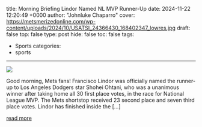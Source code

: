title: Morning Briefing Lindor Named NL MVP Runner-Up
date: 2024-11-22 12:20:49 +0000
author: "Johnluke Chaparro"
cover: https://metsmerizedonline.com/wp-content/uploads/2024/10/USATSI_24366430_168402347_lowres.jpg
draft: false
top: false
type: post
hide: false
toc: false
tags:
  - Sports
categories:
  - sports
---

![](https://metsmerizedonline.com/wp-content/uploads/2024/10/USATSI_24366430_168402347_lowres.jpg)

Good morning, Mets fans! Francisco Lindor was officially named the runner-up to Los Angeles Dodgers star Shohei Ohtani, who was a unanimous winner after taking home all 30 first place votes, in the race for National League MVP. The Mets shortstop received 23 second place and seven third place votes. Lindor has finished inside the \[…\]

[read more](https://metsmerizedonline.com/morning-briefing-lindor-named-nl-mvp-runner-up/)
